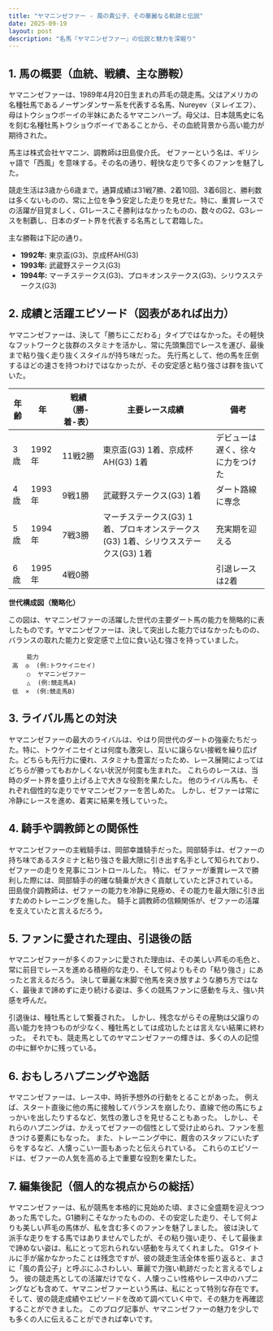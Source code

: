 ```yaml
---
title: "ヤマニンゼファー - 風の貴公子、その華麗なる軌跡と伝説"
date: 2025-09-19
layout: post
description: "名馬『ヤマニンゼファー』の伝説と魅力を深堀り"
---
```


## 1. 馬の概要（血統、戦績、主な勝鞍）

ヤマニンゼファーは、1989年4月20日生まれの芦毛の競走馬。父はアメリカの名種牡馬であるノーザンダンサー系を代表する名馬、Nureyev（ヌレイエフ）、母はトウショウボーイの半妹にあたるヤマニンハーブ。母父は、日本競馬史に名を刻む名種牡馬トウショウボーイであることから、その血統背景から高い能力が期待された。

馬主は株式会社ヤマニン、調教師は田島俊介氏。  ゼファーという名は、ギリシャ語で「西風」を意味する。その名の通り、軽快な走りで多くのファンを魅了した。

競走生活は3歳から6歳まで。通算成績は31戦7勝、2着10回、3着6回と、勝利数は多くないものの、常に上位を争う安定した走りを見せた。特に、重賞レースでの活躍が目覚ましく、G1レースこそ勝利はなかったものの、数々のG2、G3レースを制覇し、日本のダート界を代表する名馬として君臨した。

主な勝鞍は下記の通り。

*   **1992年:**  東京盃(G3)、京成杯AH(G3)
*   **1993年:**  武蔵野ステークス(G3)
*   **1994年:**  マーチステークス(G3)、プロキオンステークス(G3)、シリウスステークス(G3)


## 2. 成績と活躍エピソード（図表があれば出力）

ヤマニンゼファーは、決して「勝ちにこだわる」タイプではなかった。その軽快なフットワークと抜群のスタミナを活かし、常に先頭集団でレースを運び、最後まで粘り強く走り抜くスタイルが持ち味だった。  先行馬として、他の馬を圧倒するほどの速さを持つわけではなかったが、その安定感と粘り強さは群を抜いていた。

| 年齢 | 年 | 戦績（勝-着-表） | 主要レース成績 | 備考 |
|---|---|---|---|---|
| 3歳 | 1992年 | 11戦2勝 | 東京盃(G3) 1着、京成杯AH(G3) 1着 |  デビューは遅く、徐々に力をつけた |
| 4歳 | 1993年 | 9戦1勝 |  武蔵野ステークス(G3) 1着 |  ダート路線に専念 |
| 5歳 | 1994年 | 7戦3勝 | マーチステークス(G3) 1着、プロキオンステークス(G3) 1着、シリウスステークス(G3) 1着 |  充実期を迎える |
| 6歳 | 1995年 | 4戦0勝 |  |  引退レースは2着 |


**世代構成図（簡略化）**

この図は、ヤマニンゼファーの活躍した世代の主要ダート馬の能力を簡略的に表したものです。ヤマニンゼファーは、決して突出した能力ではなかったものの、バランスの取れた能力と安定感で上位に食い込む強さを持っていました。


```
     能力
 高  ◎  (例:トウケイニセイ)
     ○  ヤマニンゼファー
     △  (例:競走馬A)
 低  ×  (例:競走馬B)
```


## 3. ライバル馬との対決

ヤマニンゼファーの最大のライバルは、やはり同世代のダートの強豪たちだった。特に、トウケイニセイとは何度も激突し、互いに譲らない接戦を繰り広げた。どちらも先行力に優れ、スタミナも豊富だったため、レース展開によってはどちらが勝ってもおかしくない状況が何度も生まれた。  これらのレースは、当時のダート界を盛り上げる上で大きな役割を果たした。  他のライバル馬も、それぞれ個性的な走りでヤマニンゼファーを苦しめた。  しかし、ゼファーは常に冷静にレースを進め、着実に結果を残していった。


## 4. 騎手や調教師との関係性

ヤマニンゼファーの主戦騎手は、岡部幸雄騎手だった。岡部騎手は、ゼファーの持ち味であるスタミナと粘り強さを最大限に引き出す名手として知られており、ゼファーの走りを見事にコントロールした。  特に、ゼファーが重賞レースで勝利した際には、岡部騎手の的確な騎乗が大きく貢献していたと評されている。  田島俊介調教師は、ゼファーの能力を冷静に見極め、その能力を最大限に引き出すためのトレーニングを施した。  騎手と調教師の信頼関係が、ゼファーの活躍を支えていたと言えるだろう。


## 5. ファンに愛された理由、引退後の話

ヤマニンゼファーが多くのファンに愛された理由は、その美しい芦毛の毛色と、常に前目でレースを進める積極的な走り、そして何よりもその「粘り強さ」にあったと言えるだろう。  決して華麗な末脚で他馬を突き放すような勝ち方ではなく、最後まで諦めずに走り続ける姿は、多くの競馬ファンに感動を与え、強い共感を呼んだ。

引退後は、種牡馬として繋養された。  しかし、残念ながらその産駒は父譲りの高い能力を持つものが少なく、種牡馬としては成功したとは言えない結果に終わった。  それでも、競走馬としてのヤマニンゼファーの輝きは、多くの人の記憶の中に鮮やかに残っている。


## 6. おもしろハプニングや逸話

ヤマニンゼファーは、レース中、時折予想外の行動をとることがあった。  例えば、スタート直後に他の馬に接触してバランスを崩したり、直線で他の馬にちょっかいを出したりするなど、気性の激しさを見せることもあった。  しかし、それらのハプニングは、かえってゼファーの個性として受け止められ、ファンを惹きつける要素にもなった。  また、トレーニング中に、厩舎のスタッフにいたずらをするなど、人懐っこい一面もあったと伝えられている。  これらのエピソードは、ゼファーの人気を高める上で重要な役割を果たした。


## 7. 編集後記（個人的な視点からの総括）

ヤマニンゼファーは、私が競馬を本格的に見始めた頃、まさに全盛期を迎えつつあった馬でした。G1勝利こそなかったものの、その安定した走り、そして何よりも美しい芦毛の馬体が、私を含む多くのファンを魅了しました。  彼は決して派手な走りをする馬ではありませんでしたが、その粘り強い走り、そして最後まで諦めない姿は、私にとって忘れられない感動を与えてくれました。  G1タイトルに手が届かなかったことは残念ですが、彼の競走生活全体を振り返ると、まさに「風の貴公子」と呼ぶにふさわしい、華麗で力強い軌跡だったと言えるでしょう。  彼の競走馬としての活躍だけでなく、人懐っこい性格やレース中のハプニングなども含めて、ヤマニンゼファーという馬は、私にとって特別な存在です。  そして、彼の競走成績やエピソードを改めて調べていく中で、その魅力を再確認することができました。  このブログ記事が、ヤマニンゼファーの魅力を少しでも多くの人に伝えることができれば幸いです。
